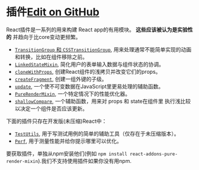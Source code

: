 # 插件[Edit on GitHub](https://github.com/facebook/react/tree/master/docs/docs/10-addons.zh-CN.md)

React插件是一系列的用来构建 React app的有用模块。 **这些应该被认为是实验性的** 并趋向于比core变动更频繁。

- [`TransitionGroup` 和 `CSSTransitionGroup`](http://react-cn.github.io/react/docs/animation.html), 用来处理通常不能简单实现的动画和转换，比如在组件移除之前。
- [`LinkedStateMixin`](http://react-cn.github.io/react/docs/two-way-binding-helpers.html), 简化用户的表单输入数据与组件状态的协调。
- [`cloneWithProps`](http://react-cn.github.io/react/docs/clone-with-props.html), 创建React组件的浅拷贝并改变它们的props。
- [`createFragment`](http://react-cn.github.io/react/docs/create-fragment.html), 创建一组外键的子级。
- [`update`](http://react-cn.github.io/react/docs/update.html), 一个使不可变数据在JavaScript里更易处理的辅助函数。
- [`PureRenderMixin`](http://react-cn.github.io/react/docs/pure-render-mixin.html), 一个特定情况下的性能优化器。
- [`shallowCompare`](http://react-cn.github.io/react/docs/shallow-compare.html), 一个辅助函数，用来对 props 和 state在组件里 执行浅比较 以决定一个组件是否应该更新。

下面的插件只存在开发版(未压缩)React中：

- [`TestUtils`](http://react-cn.github.io/react/docs/test-utils.html), 用于写测试用例的简单的辅助工具（仅存在于未压缩版本）。
- [`Perf`](http://react-cn.github.io/react/docs/perf.html), 用于测量性能并给你提示哪里可以优化。

要获取插件，单独从npm安装他们(例如 `npm install react-addons-pure-render-mixin`).我们不支持使用插件如果你没有用npm.


 